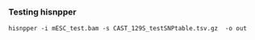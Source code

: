### Testing hisnpper

```
hisnpper -i mESC_test.bam -s CAST_129S_testSNPtable.tsv.gz  -o out
```

<br><br>